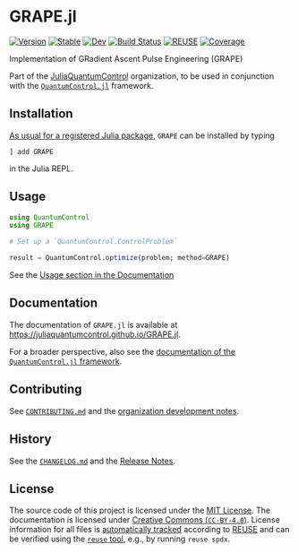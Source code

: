 <!--
SPDX-FileCopyrightText: © 2025 Michael Goerz <mail@michaelgoerz.net>

SPDX-License-Identifier: CC-BY-4.0
-->

# GRAPE.jl

[![Version](https://juliahub.com/docs/General/GRAPE/stable/version.svg)](https://juliahub.com/ui/Packages/General/GRAPE)
[![Stable](https://img.shields.io/badge/docs-stable-blue.svg)](https://juliaquantumcontrol.github.io/GRAPE.jl/)
[![Dev](https://img.shields.io/badge/docs-dev-blue.svg)](https://juliaquantumcontrol.github.io/GRAPE.jl/dev)
[![Build Status](https://github.com/JuliaQuantumControl/GRAPE.jl/workflows/CI/badge.svg)](https://github.com/JuliaQuantumControl/GRAPE.jl/actions)
[![REUSE](https://github.com/JuliaQuantumControl/GRAPE.jl/actions/workflows/REUSE.yml/badge.svg)](https://github.com/JuliaQuantumControl/GRAPE.jl/actions/workflows/REUSE.yml)
[![Coverage](https://codecov.io/gh/JuliaQuantumControl/GRAPE.jl/branch/master/graph/badge.svg)](https://codecov.io/gh/JuliaQuantumControl/GRAPE.jl)

Implementation of GRadient Ascent Pulse Engineering (GRAPE)

Part of the [JuliaQuantumControl] organization, to be used in conjunction with the [`QuantumControl.jl`] framework.


## Installation

[As usual for a registered Julia package](https://docs.julialang.org/en/v1/stdlib/Pkg/), `GRAPE` can be installed by typing

```
] add GRAPE
```

in the Julia REPL.

## Usage

```julia
using QuantumControl
using GRAPE

# Set up a `QuantumControl.ControlProblem`

result = QuantumControl.optimize(problem; method=GRAPE)
```

See the [Usage section in the Documentation](https://juliaquantumcontrol.github.io/GRAPE.jl/stable/usage/)

## Documentation

The documentation of `GRAPE.jl` is available at <https://juliaquantumcontrol.github.io/GRAPE.jl>.

For a broader perspective, also see the [documentation of the `QuantumControl.jl` framework](https://juliaquantumcontrol.github.io/QuantumControl.jl/).

## Contributing

See [`CONTRIBUTING.md`](https://github.com/JuliaQuantumControl/.github/blob/master/CONTRIBUTING.md#contributing-to-juliaquantumcontrol-packages) and the [organization development notes](https://github.com/JuliaQuantumControl#development).


[`QuantumControl.jl`]: https://github.com/JuliaQuantumControl/QuantumControl.jl#readme
[JuliaQuantumControl]: https://github.com/JuliaQuantumControl

## History

See the [`CHANGELOG.md`](CHANGELOG.md) and the [Release Notes](https://github.com/JuliaQuantumControl/GRAPE.jl/releases).

## License

The source code of this project is licensed under the [MIT License](LICENSE). The documentation is licensed under [Creative Commons (`CC-BY-4.0`)](https://creativecommons.org/licenses/by/4.0/deed.en). License information for all files is [automatically tracked](https://github.com/JuliaQuantumControl/GRAPE.jl/actions/workflows/REUSE.yml) according to [REUSE](https://reuse.software) and can be verified using the [`reuse` tool](https://github.com/fsfe/reuse-tool?tab=readme-ov-file#reuse), e.g., by running `reuse spdx`.
